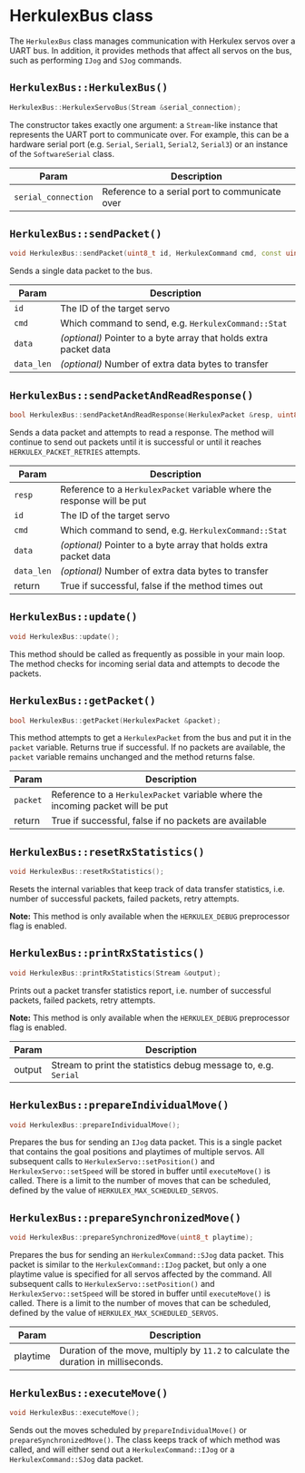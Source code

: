 # HerkulexBus class
The `HerkulexBus` class manages communication with Herkulex servos over a UART
bus. In addition, it provides methods that affect all servos on the bus, such as
performing `IJog` and `SJog` commands.

## `HerkulexBus::HerkulexBus()`
```C++
HerkulexBus::HerkulexServoBus(Stream &serial_connection);
```
The constructor takes exactly one argument: a `Stream`-like instance that
represents the UART port to communicate over. For example, this can be a
hardware serial port (e.g. `Serial`, `Serial1`, `Serial2`, `Serial3`) or an
instance of the `SoftwareSerial` class.

| Param               | Description                                    |
|---------------------|------------------------------------------------|
| `serial_connection` | Reference to a serial port to communicate over |


## `HerkulexBus::sendPacket()`
```C++
void HerkulexBus::sendPacket(uint8_t id, HerkulexCommand cmd, const uint8_t* data = nullptr, uint8_t data_len = 0);
```
Sends a single data packet to the bus.

| Param      | Description                                                       |
|------------|-------------------------------------------------------------------|
| `id`       | The ID of the target servo                                        |
| `cmd`      | Which command to send, e.g. `HerkulexCommand::Stat`               |
| `data`     | *(optional)* Pointer to a byte array that holds extra packet data |
| `data_len` | *(optional)* Number of extra data bytes to transfer               |


## `HerkulexBus::sendPacketAndReadResponse()`
```C++
bool HerkulexBus::sendPacketAndReadResponse(HerkulexPacket &resp, uint8_t id, HerkulexCommand cmd, const uint8_t* data = nullptr, uint8_t data_len = 0);
```
Sends a data packet and attempts to read a response. The method will continue to
send out packets until it is successful or until it reaches
`HERKULEX_PACKET_RETRIES` attempts.

| Param      | Description                                                             |
|------------|-------------------------------------------------------------------------|
| `resp`     | Reference to a `HerkulexPacket` variable where the response will be put |
| `id`       | The ID of the target servo                                              |
| `cmd`      | Which command to send, e.g. `HerkulexCommand::Stat`                     |
| `data`     | *(optional)* Pointer to a byte array that holds extra packet data       |
| `data_len` | *(optional)* Number of extra data bytes to transfer                     |
| return     | True if successful, false if the method times out                       |


## `HerkulexBus::update()`
```C++
void HerkulexBus::update();
```
This method should be called as frequently as possible in your main loop. The
method checks for incoming serial data and attempts to decode the packets.


## `HerkulexBus::getPacket()`
```C++
bool HerkulexBus::getPacket(HerkulexPacket &packet);
```
This method attempts to get a `HerkulexPacket` from the bus and put it in the
`packet` variable. Returns true if successful. If no packets are available, the
`packet` variable remains unchanged and the method returns false.

| Param    | Description                                                                    |
|----------|--------------------------------------------------------------------------------|
| `packet` | Reference to a `HerkulexPacket` variable where the incoming packet will be put |
| return   | True if successful, false if no packets are available                          |


## `HerkulexBus::resetRxStatistics()`
```C++
void HerkulexBus::resetRxStatistics();
```
Resets the internal variables that keep track of data transfer statistics, i.e.
number of successful packets, failed packets, retry attempts.

**Note:** This method is only available when the `HERKULEX_DEBUG` preprocessor
flag is enabled.


## `HerkulexBus::printRxStatistics()`
```C++
void HerkulexBus::printRxStatistics(Stream &output);
```
Prints out a packet transfer statistics report, i.e.
number of successful packets, failed packets, retry attempts.

**Note:** This method is only available when the `HERKULEX_DEBUG` preprocessor
flag is enabled.

| Param  | Description                                                    |
|--------|----------------------------------------------------------------|
| output | Stream to print the statistics debug message to, e.g. `Serial` |


## `HerkulexBus::prepareIndividualMove()`
```C++
void HerkulexBus::prepareIndividualMove();
```
Prepares the bus for sending an `IJog` data packet. This is a single packet that
contains the goal positions and playtimes of multiple servos. All subsequent
calls to `HerkulexServo::setPosition()` and `HerkulexServo::setSpeed` will be
stored in buffer until `executeMove()` is called. There is a limit to the number
of moves that can be scheduled, defined by the value of
`HERKULEX_MAX_SCHEDULED_SERVOS`.


## `HerkulexBus::prepareSynchronizedMove()`
```C++
void HerkulexBus::prepareSynchronizedMove(uint8_t playtime);
```
Prepares the bus for sending an `HerkulexCommand::SJog` data packet. This packet
is similar to the `HerkulexCommand::IJog` packet, but only a one playtime value
is specified for all servos affected by the command. All subsequent calls to
`HerkulexServo::setPosition()` and `HerkulexServo::setSpeed` will be stored in
buffer until `executeMove()` is called. There is a limit to the number of moves
that can be scheduled, defined by the value of `HERKULEX_MAX_SCHEDULED_SERVOS`.

| Param    | Description                                                                         |
|----------|-------------------------------------------------------------------------------------|
| playtime | Duration of the move, multiply by `11.2` to calculate the duration in milliseconds. |


## `HerkulexBus::executeMove()`
```C++
void HerkulexBus::executeMove();
```
Sends out the moves scheduled by `prepareIndividualMove()` or
`prepareSynchronizedMove()`. The class keeps track of which method was called,
and will either send out a `HerkulexCommand::IJog` or a `HerkulexCommand::SJog`
data packet.
